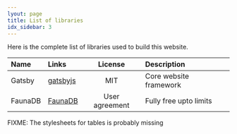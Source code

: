 ```yaml
---
lyout: page
title: List of libraries
idx_sidebar: 3
---
```


Here is the complete list of libraries used to build this website.

| Name    | Links                                 |    License     | Description            |
| :------ | :------------------------------------ | :------------: | :--------------------- |
| Gatsby  | [gatsbyjs](https://www.gatsbyjs.org/) |      MIT       | Core website framework |
| FaunaDB | [FaunaDB](https://fauna.com/)         | User agreement | Fully free upto limits |

FIXME: The stylesheets for tables is probably missing
